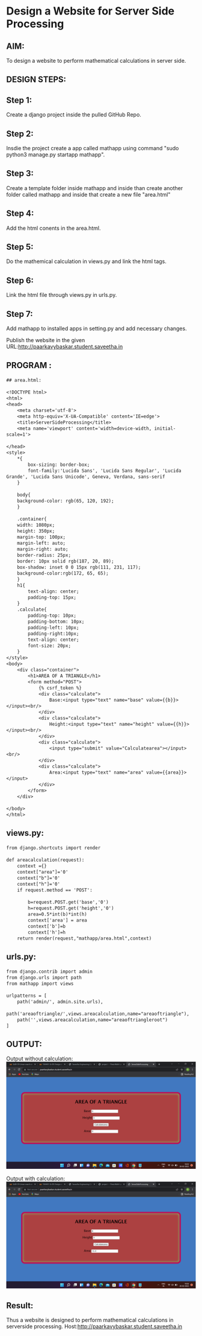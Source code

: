 # Design a Website for Server Side Processing

## AIM:
To design a website to perform mathematical calculations in server side.

## DESIGN STEPS:

## Step 1:
Create a django project inside the pulled GitHub Repo.

## Step 2:
Insdie the project create a app called mathapp using command "sudo python3 manage.py startapp mathapp".

## Step 3:
Create a template folder inside mathapp and inside than create another folder called mathapp and inside that create a new file "area.html"

## Step 4:
Add the html conents in the area.html.

## Step 5:
Do the mathemical calculation in views.py and link the html tags.

## Step 6:
Link the html file through views.py in urls.py.

## Step 7:
Add mathapp to installed apps in setting.py and add necessary changes.

Publish the website in the given URL:http://paarkavybaskar.student.saveetha.in

## PROGRAM :
```
## area.html:

<!DOCTYPE html>
<html>
<head>
    <meta charset='utf-8'>
    <meta http-equiv='X-UA-Compatible' content='IE=edge'>
    <title>ServerSideProcessing</title>
    <meta name='viewport' content='width=device-width, initial-scale=1'>
    
</head>
<style>
    *{
        box-sizing: border-box;
        font-family:'Lucida Sans', 'Lucida Sans Regular', 'Lucida Grande', 'Lucida Sans Unicode', Geneva, Verdana, sans-serif
    }

    body{
    background-color: rgb(65, 120, 192);
    }

    .container{
    width: 1080px;
    height: 350px;
    margin-top: 100px;
    margin-left: auto;
    margin-right: auto;
    border-radius: 25px;
    border: 10px solid rgb(187, 20, 89);
    box-shadow: inset 0 0 15px rgb(111, 231, 117);
    background-color:rgb(172, 65, 65);
    }
    h1{
        text-align: center;
        padding-top: 15px;
    }
    .calculate{
        padding-top: 10px;
        padding-bottom: 10px;
        padding-left: 10px;
        padding-right:10px;
        text-align: center;
        font-size: 20px;
    }
</style>
<body>
    <div class="container">
        <h1>AREA OF A TRIANGLE</h1>
        <form method="POST">
            {% csrf_token %}
            <div class="calculate"> 
                Base:<input type="text" name="base" value={{b}}></input><br/>
            </div>
            <div class="calculate">
                Height:<input type="text" name="height" value={{h}}></input><br/>
            </div>
            <div class="calculate">
                <input type="submit" value="Calculatearea"></input><br/>
            </div>
            <div class="calculate">
                Area:<input type="text" name="area" value={{area}}></input>
            </div>
        </form>
    </div>
    
</body>
</html>
```


## views.py:
```
from django.shortcuts import render

def areacalculation(request):
    context ={}
    context["area"]='0'
    context["b"]='0'
    context["h"]='0'
    if request.method == 'POST':
        
        b=request.POST.get('base','0')
        h=request.POST.get('height','0')
        area=0.5*int(b)*int(h)
        context['area'] = area
        context['b']=b
        context['h']=h
    return render(request,"mathapp/area.html",context)
```
## urls.py:
```
from django.contrib import admin
from django.urls import path
from mathapp import views

urlpatterns = [
    path('admin/', admin.site.urls),
    path('areaoftriangle/',views.areacalculation,name="areaoftriangle"),
    path('',views.areacalculation,name="areaoftriangleroot")
]
```

## OUTPUT:

Output without calculation:
![output](server1.png)

Output with calculation:
![output](server2.png)

## Result:
Thus a website is designed to perform mathematical calculations in serverside processing.
Host:http://paarkavybaskar.student.saveetha.in

